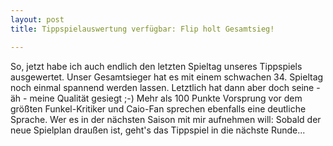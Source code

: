 ```yaml
---
layout: post
title: Tippspielauswertung verfügbar: Flip holt Gesamtsieg!

---
```


So, jetzt habe ich auch endlich den letzten Spieltag unseres Tippspiels ausgewertet. Unser Gesamtsieger hat es mit einem schwachen 34. Spieltag noch einmal spannend werden lassen. Letztlich hat dann aber doch seine - äh - meine Qualität gesiegt ;-) Mehr als 100 Punkte Vorsprung vor dem größten Funkel-Kritiker und Caio-Fan sprechen ebenfalls eine deutliche Sprache. Wer es in der nächsten Saison mit mir aufnehmen will: Sobald der neue Spielplan draußen ist, geht's das Tippspiel in die nächste Runde...


